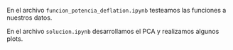 En el archivo `funcion_potencia_deflation.ipynb` testeamos las funciones a nuestros datos.

En el archivo `solucion.ipynb` desarrollamos el PCA y realizamos algunos plots.